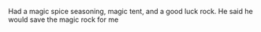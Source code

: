 Had a magic spice seasoning, magic tent, and a good luck rock. He said he would save the magic rock for me